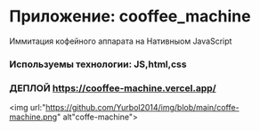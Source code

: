 # Приложение: cooffee_machine

Иммитация кофейного аппарата на Нативныом JavaScript 

### Используемы технологии: JS,html,css

### ДЕПЛОЙ https://cooffee-machine.vercel.app/

<img url:"https://github.com/Yurbol2014/img/blob/main/coffe-machine.png" alt"coffe-machine">

